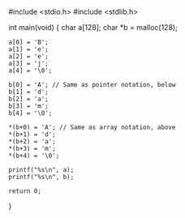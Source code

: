 #include <stdio.h>
#include <stdlib.h>

int main(void)
{
    char a[128];
    char *b = malloc(128);

    a[0] = 'B';
    a[1] = 'e';
    a[2] = 'e';
    a[3] = 'j';
    a[4] = '\0';

    b[0] = 'A'; // Same as pointer notation, below
    b[1] = 'd';
    b[2] = 'a';
    b[3] = 'm';
    b[4] = '\0';

    *(b+0) = 'A'; // Same as array notation, above
    *(b+1) = 'd';
    *(b+2) = 'a';
    *(b+3) = 'm';
    *(b+4) = '\0';

    printf("%s\n", a);
    printf("%s\n", b);

    return 0;
}